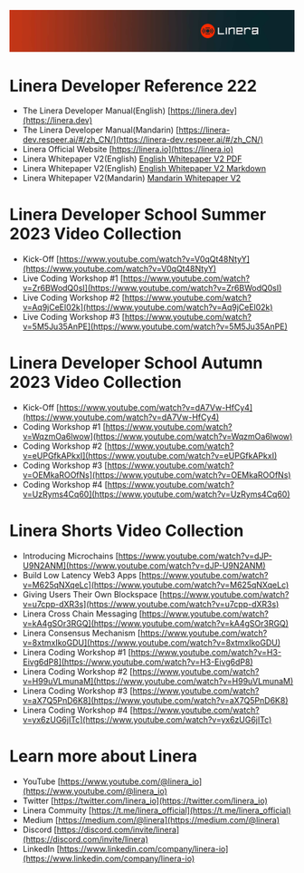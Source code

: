 ![The Linera banner](../../README.assets/Linera-Header_1920x284px.svg)

# Linera Developer Reference 222

- The Linera Developer Manual(English) [https://linera.dev](https://linera.dev)
- The Linera Developer Manual(Mandarin) [https://linera-dev.respeer.ai/#/zh_CN/](https://linera-dev.respeer.ai/#/zh_CN/)
- Linera Official Website [https://linera.io](https://linera.io)
- Linera Whitepaper V2(English) [English Whitepaper V2 PDF](https://static1.squarespace.com/static/62d6e9b8bf6051136f934527/t/64ddbbe4cb495e1b1b37f678/1692253157602/Linera_whitepaper_v2.pdf)
- Linera Whitepaper V2(English) [English Whitepaper V2 Markdown](https://github.com/respeer-ai/linera-whitepaper/blob/master/LineraWhitepaperEN.md)
- Linera Whitepaper V2(Mandarin) [Mandarin Whitepaper V2](https://github.com/respeer-ai/linera-whitepaper/blob/master/LineraWhitepaperCN.md)

# Linera Developer School Summer 2023 Video Collection
- Kick-Off [https://www.youtube.com/watch?v=V0qQt48NtyY](https://www.youtube.com/watch?v=V0qQt48NtyY)
- Live Coding Workshop #1 [https://www.youtube.com/watch?v=Zr6BWodQ0sI](https://www.youtube.com/watch?v=Zr6BWodQ0sI)
- Live Coding Workshop #2 [https://www.youtube.com/watch?v=Aq9jCeEl02k](https://www.youtube.com/watch?v=Aq9jCeEl02k)
- Live Coding Workshop #3 [https://www.youtube.com/watch?v=5M5Ju35AnPE](https://www.youtube.com/watch?v=5M5Ju35AnPE)

# Linera Developer School Autumn 2023 Video Collection
- Kick-Off [https://www.youtube.com/watch?v=dA7Vw-HfCy4](https://www.youtube.com/watch?v=dA7Vw-HfCy4)
- Coding Workshop #1 [https://www.youtube.com/watch?v=WqzmOa6lwow](https://www.youtube.com/watch?v=WqzmOa6lwow)
- Coding Workshop #2 [https://www.youtube.com/watch?v=eUPGfkAPkxI](https://www.youtube.com/watch?v=eUPGfkAPkxI)
- Coding Workshop #3 [https://www.youtube.com/watch?v=OEMkaROOfNs](https://www.youtube.com/watch?v=OEMkaROOfNs)
- Coding Workshop #4 [https://www.youtube.com/watch?v=UzRyms4Cq60](https://www.youtube.com/watch?v=UzRyms4Cq60)

# Linera Shorts Video Collection
- Introducing Microchains [https://www.youtube.com/watch?v=dJP-U9N2ANM](https://www.youtube.com/watch?v=dJP-U9N2ANM)
- Build Low Latency Web3 Apps [https://www.youtube.com/watch?v=M625qNXqeLc](https://www.youtube.com/watch?v=M625qNXqeLc)
- Giving Users Their Own Blockspace [https://www.youtube.com/watch?v=u7cpp-dXR3s](https://www.youtube.com/watch?v=u7cpp-dXR3s)
- Linera Cross Chain Messaging [https://www.youtube.com/watch?v=kA4gSOr3RGQ](https://www.youtube.com/watch?v=kA4gSOr3RGQ)
- Linera Consensus Mechanism [https://www.youtube.com/watch?v=8xtmxIkoGDU](https://www.youtube.com/watch?v=8xtmxIkoGDU)
- Linera Coding Workshop #1 [https://www.youtube.com/watch?v=H3-Eivg6dP8](https://www.youtube.com/watch?v=H3-Eivg6dP8)
- Linera Coding Workshop #2 [https://www.youtube.com/watch?v=H99uVLmunaM](https://www.youtube.com/watch?v=H99uVLmunaM)
- Linera Coding Workshop #3 [https://www.youtube.com/watch?v=aX7Q5PnD6K8](https://www.youtube.com/watch?v=aX7Q5PnD6K8)
- Linera Coding Workshop #4 [https://www.youtube.com/watch?v=yx6zUG6jITc](https://www.youtube.com/watch?v=yx6zUG6jITc)

# Learn more about Linera
- YouTube [https://www.youtube.com/@linera_io](https://www.youtube.com/@linera_io)
- Twitter [https://twitter.com/linera_io](https://twitter.com/linera_io)
- Linera Commuity [https://t.me/linera_official](https://t.me/linera_official)
- Medium [https://medium.com/@linera](https://medium.com/@linera)
- Discord [https://discord.com/invite/linera](https://discord.com/invite/linera)
- LinkedIn [https://www.linkedin.com/company/linera-io](https://www.linkedin.com/company/linera-io)
